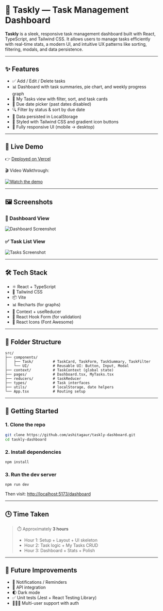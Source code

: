 # 🧠 Taskly — Task Management Dashboard

**Taskly** is a sleek, responsive task management dashboard built with React, TypeScript, and Tailwind CSS. It allows users to manage tasks efficiently with real-time stats, a modern UI, and intuitive UX patterns like sorting, filtering, modals, and data persistence.

---

## ✨ Features

- ✅ Add / Edit / Delete tasks
- 📊 Dashboard with task summaries, pie chart, and weekly progress graph
- 🎯 My Tasks view with filter, sort, and task cards
- 📅 Due date picker (past dates disabled)
- 🔍 Filter by status & sort by due date
- 💾 Data persisted in LocalStorage
- 🎨 Styled with Tailwind CSS and gradient icon buttons
- 📱 Fully responsive UI (mobile → desktop)

---
## 🎥 Live Demo

👉 [Deployed on Vercel](https://taskly-dashboard-m95e.vercel.app/tasks)

🎬 Video Walkthrough:

[![Watch the demo](https://img.shields.io/badge/🎥%20Watch%20Demo-%23FF0066?style=for-the-badge)](./demo.mov)

---

## 🖼️ Screenshots

### 🧠 Dashboard View
![Dashboard Screenshot](./dashboard.png)

### ✅ Task List View
![Tasks Screenshot](./tasks.png)

---
## 🛠 Tech Stack

- ⚛️ React + TypeScript
- 🎨 Tailwind CSS
- 📦 Vite
- 📊 Recharts (for graphs)
- 📁 Context + useReducer
- 🔧 React Hook Form (for validation)
- 🎯 React Icons (Font Awesome)

---

## 📁 Folder Structure

```
src/
├── components/
│   ├── Task/         # TaskCard, TaskForm, TaskSummary, TaskFilter
│   └── UI/           # Reusable UI: Button, Input, Modal
├── context/          # TaskContext (global state)
├── pages/            # Dashboard.tsx, MyTasks.tsx
├── reducers/         # taskReducer
├── types/            # Task interfaces
├── utils/            # localStorage, date helpers
└── App.tsx           # Routing setup
```

---

## 🚀 Getting Started

### 1. Clone the repo

```bash
git clone https://github.com/ashitagaur/taskly-dashboard.git
cd taskly-dashboard
```

### 2. Install dependencies

```bash
npm install
```

### 3. Run the dev server

```bash
npm run dev
```

Then visit: [http://localhost:5173/dashboard](http://localhost:5173/dashboard)

---

## 🕒 Time Taken

> ⏱️ Approximately **3 hours**
> - Hour 1: Setup + Layout + UI skeleton  
> - Hour 2: Task logic + My Tasks CRUD  
> - Hour 3: Dashboard + Stats + Polish

---

## 📌 Future Improvements

- 🔔 Notifications / Reminders
- 🔄 API integration
- 🌓 Dark mode
- ✅ Unit tests (Jest + React Testing Library)
- 🧑‍🤝‍🧑 Multi-user support with auth
